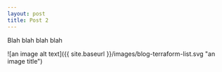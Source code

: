 ```yaml
---
layout: post
title: Post 2
---
```


Blah blah blah blah

![an image alt text]({{ site.baseurl }}/images/blog-terraform-list.svg "an image title")  
